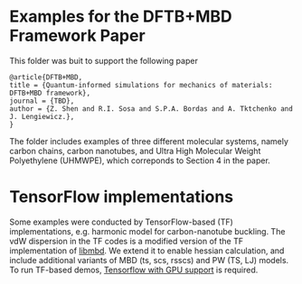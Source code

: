 # Examples for the DFTB+MBD Framework Paper

This folder was buit to support the following paper
```
@article{DFTB+MBD,
title = {Quantum-informed simulations for mechanics of materials: DFTB+MBD framework},
journal = {TBD},
author = {Z. Shen and R.I. Sosa and S.P.A. Bordas and A. Tktchenko and J. Lengiewicz.},
}
```
The folder includes examples of three different molecular systems, namely carbon chains, carbon nanotubes, and Ultra High Molecular Weight Polyethylene (UHMWPE), which correponds to Section 4 in the paper.

# TensorFlow implementations
Some examples were conducted by TensorFlow-based (TF) implementations, e.g. harmonic model for carbon-nanotube buckling. The vdW dispersion in the TF codes is a modified version of the TF implementation of [libmbd](https://github.com/libmbd/libmbd). We extend it to enable hessian calculation, and include additional variants of MBD (ts, scs, rsscs) and PW (TS, LJ) models. To run TF-based demos, [Tensorflow with GPU support](https://www.tensorflow.org/install) is required. 

